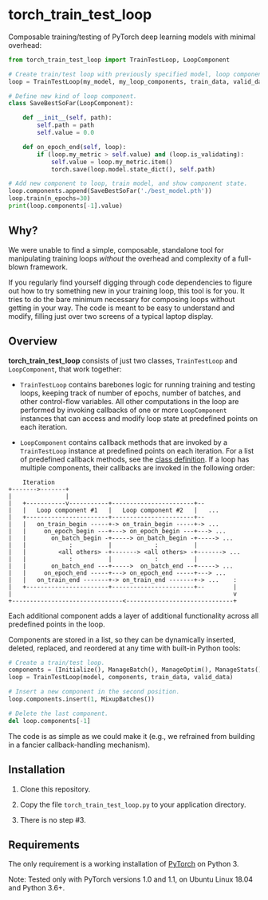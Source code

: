 # torch_train_test_loop

Composable training/testing of PyTorch deep learning models with minimal overhead:

```python
from torch_train_test_loop import TrainTestLoop, LoopComponent

# Create train/test loop with previously specified model, loop components, and data.
loop = TrainTestLoop(my_model, my_loop_components, train_data, valid_data)

# Define new kind of loop component.
class SaveBestSoFar(LoopComponent):

    def __init__(self, path):
        self.path = path
        self.value = 0.0

    def on_epoch_end(self, loop):
        if (loop.my_metric > self.value) and (loop.is_validating):
            self.value = loop.my_metric.item()
            torch.save(loop.model.state_dict(), self.path)

# Add new component to loop, train model, and show component state.
loop.components.append(SaveBestSoFar('./best_model.pth'))
loop.train(n_epochs=30)
print(loop.components[-1].value)
```

## Why?

We were unable to find a simple, composable, standalone tool for manipulating training loops *without* the overhead and complexity of a full-blown framework.

If you regularly find yourself digging through code dependencies to figure out how to try something new in your training loop, this tool is for you. It tries to do the bare minimum necessary for composing loops without getting in your way. The code is meant to be easy to understand and modify, filling just over two screens of a typical laptop display.

## Overview

**torch_train_test_loop** consists of just two classes, `TrainTestLoop` and `LoopComponent`, that work together:

* `TrainTestLoop` contains barebones logic for running training and testing loops, keeping track of number of epochs, number of batches, and other control-flow variables. All other computations in the loop are performed by invoking callbacks of one or more `LoopComponent` instances that can access and modify loop state at predefined points on each iteration.

* `LoopComponent` contains callback methods that are invoked by a `TrainTestLoop` instance at predefined points on each iteration. For a list of predefined callback methods, see the [class definition](torch_train_test_loop.py). If a loop has multiple components, their callbacks are invoked in the following order:

```
    Iteration
+------->-------+
|               |
|   +-----------v-----------+-----------------------+--
|   |   Loop component #1   |   Loop component #2   |   ...
|   +-----------------------+-----------------------+--
|   |   on_train_begin -----+-> on_train_begin -----+-> ...
|   |     on_epoch_begin ---+---> on_epoch_begin ---+---> ...
|   |       on_batch_begin -+-----> on_batch_begin -+-----> ...
|   |            :          |            :          |
|   |         <all others> -+-------> <all others> -+-------> ...
|   |            :          |            :          |
|   |       on_batch_end ---+----->  on_batch_end --+-----> ...
|   |     on_epoch_end -----+---> on_epoch_end -----+---> ...
|   |   on_train_end -------+-> on_train_end -------+-> ...    :
|   +-----------------------+-----------------------+--        |
|                                                              v
+-------------------------------<------------------------------+
```

Each additional component adds a layer of additional functionality across all predefined points in the loop.

Components are stored in a list, so they can be dynamically inserted, deleted, replaced, and reordered at any time with built-in Python tools:

```python
# Create a train/test loop.
components = (Initialize(), ManageBatch(), ManageOptim(), ManageStats())
loop = TrainTestLoop(model, components, train_data, valid_data)

# Insert a new component in the second position.
loop.components.insert(1, MixupBatches())

# Delete the last component.
del loop.components[-1]
```

The code is as simple as we could make it (e.g., we refrained from building in a fancier callback-handling mechanism).

## Installation

1. Clone this repository.

2. Copy the file `torch_train_test_loop.py` to your application directory.

3. There is no step #3.

## Requirements

The only requirement is a working installation of [PyTorch](https://pytorch.org/) on Python 3.

Note: Tested only with PyTorch versions 1.0 and 1.1, on Ubuntu Linux 18.04 and Python 3.6+.
